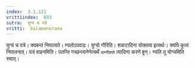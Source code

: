 ```yaml
---
index:  3.1.121
vrittiindex:  693
sutra:  युग्यं च पत्रे
vritti:  balamanorama 
---
```


युग्यं च पत्रे। क्यबन्तं निपात्यते। ण्यतोऽपवादः। युग्यो गौरिति। शकटादिना योक्तव्य इत्यर्थः। क्यपि कुत्वं निपातनात्। पत्रं वाहनमिति। पतन्ति गच्छन्त्यनेनेत्यर्थे `दाम्नीशसे` त्यादिना करणे ष्ट्रन्। ण्यति तु योग्यमिति स्यात्। 

